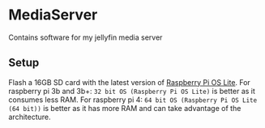 # MediaServer
Contains software for my jellyfin media server 

## Setup
Flash a 16GB SD card with the latest version of [Raspberry Pi OS Lite](https://www.raspberrypi.org/software/operating-systems/).
For raspberry pi 3b and 3b+:
```32 bit OS (Raspberry Pi OS Lite)``` is better as it consumes less RAM.
For raspberry pi 4:
```64 bit OS (Raspberry Pi OS Lite (64 bit))``` is better as it has more RAM and can take advantage of the architecture.
